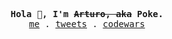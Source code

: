 <p align="center">
  <samp>
    <b><samp>Hola 👋, I'm <del>Arturo, aka</del> Poke.</samp></b>
    <br>
    <a href="https://poke.dev">me</a> .
    <a href="https://twitter.com/pokedotdev">tweets</a> .
    <a href="https://www.codewars.com/users/pokedotdev">codewars</a>
  </samp>
</p>
